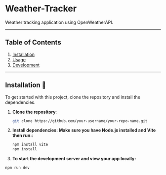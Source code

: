 # **Weather-Tracker**

Weather tracking application using OpenWeatherAPI.

---

## **Table of Contents**
1. [Installation](#installation)
2. [Usage](#usage)
3. [Development](#development)

---

## **Installation** 🚀

To get started with this project, clone the repository and install the dependencies.

1. **Clone the repository**:
   ```bash
   git clone https://github.com/your-username/your-repo-name.git

2. **Install dependencies: Make sure you have Node.js installed and Vite then run:**:
   ```bash
   npm install vite
   npm install

3. **To start the development server and view your app locally:**
  ```bash
  npm run dev